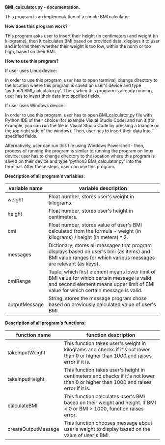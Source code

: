 **BMI_calculator.py - documentation.**

This program is an implementation of a simple BMI calculator.

**How does this program work?**

This program asks user to insert their height (in centimeters) and weight (in kilograms), then it calculates BMI based on provided data, displays it to user and informs them whether their weight is too low, within the norm or too high, based on their BMI.

**How to use this program?**

If user uses Linux device:

In order to use this program, user has to open terminal, change directory to the location where this program is saved on user's device and type 'python3 BMI_calculator.py'. Then, when this program is already running, user has to insert their data into spcified fields.

If user uses Windows device:

In order to use this program, user has to open BMI_calculator.py file with Python IDE of their choice (for example Visual Studio Code) and run it (for example, you can run the file in Visual Studio Code by pressing a triangle on the top right side of the window). Then, user has to insert their data into specified fields. 

Alternatively, user can run this file using Windows Powershell - then, process of running the program is similar to running the program on linux device: user has to change directory to the location where this program is saved on their device and type 'python3 BMI_calculator.py' into the terminal. After these steps, user can use this program.

**Description of all program's variables:**

| variable name | variable description |
| ------------- | -------------------- |
| weight | Float number, stores user's weight in kilograms. |
| height | Float number, stores user's height in centimeters. |
| bmi | Float number, stores value of user's BMI calculated from the formula - weight (in kilograms) / height (in meters) ^ 2. |
| messages | Dictionary, stores all messages that program displays based on user's bmi (as items) and BMI value ranges for which various messages are relevant (as keys). |
| bmiRange | Tuple, which first element means lower limit of BMI value for which certain message is valid and second element means upper limit of BMI value for which certain message is valid. |
| outputMessage | String, stores the message program chose based on previously calculated value of user's BMI. |

**Description of all program's functions:**

| function name | function description |
| ------------- | -------------------- |
| takeInputWeight | This function takes user's weight in kilograms and checks if it's not lower than 0 or higher than 1000 and raises error if it is. |
| takeInputHeight | This function takes user's height in centimeters and checks if it's not lower than 0 or higher than 1000 and raises error if it is. |
| calculateBMI | This function calculates user's BMI based on their weight and height. If BMI < 0 or BMI > 1000, function raises error. |
| createOutputMessage | This function chooses message about user's weight to display based on the value of user's BMI. |
